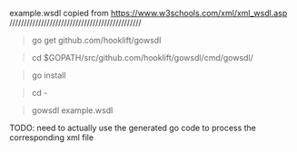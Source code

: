 
example.wsdl copied from https://www.w3schools.com/xml/xml_wsdl.asp
//////////////////////////////////////////////

> go get github.com/hooklift/gowsdl 

> cd $GOPATH/src/github.com/hooklift/gowsdl/cmd/gowsdl/

> go install

> cd -

> gowsdl example.wsdl

TODO: need to actually use the generated go code to process the corresponding xml file